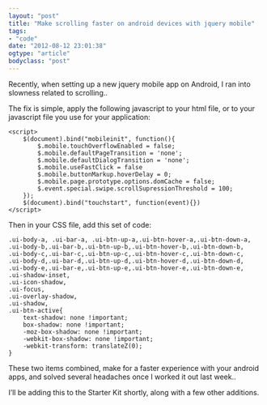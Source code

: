 ```yaml
---
layout: "post"
title: "Make scrolling faster on android devices with jquery mobile"
tags: 
- "code"
date: "2012-08-12 23:01:38"
ogtype: "article"
bodyclass: "post"
---
```


Recently, when setting up a new jquery mobile app on Android, I ran into slowness related to scrolling..

The fix is simple, apply the following javascript to your html file, or to your javascript file you use for your application:


    <script>
        $(document).bind("mobileinit", function(){
            $.mobile.touchOverflowEnabled = false;
            $.mobile.defaultPageTransition = 'none';
            $.mobile.defaultDialogTransition = 'none';
            $.mobile.useFastClick = false
            $.mobile.buttonMarkup.hoverDelay = 0;  
            $.mobile.page.prototype.options.domCache = false;                   
            $.event.special.swipe.scrollSupressionThreshold = 100;
        });
        $(document).bind("touchstart", function(event){})
    </script>
    


Then in your CSS file, add this set of code:


    .ui-body-a, .ui-bar-a, .ui-btn-up-a,.ui-btn-hover-a,.ui-btn-down-a,
    .ui-body-b,.ui-bar-b,.ui-btn-up-b,.ui-btn-hover-b,.ui-btn-down-b,
    .ui-body-c,.ui-bar-c,.ui-btn-up-c,.ui-btn-hover-c,.ui-btn-down-c,
    .ui-body-d,.ui-bar-d,.ui-btn-up-d,.ui-btn-hover-d,.ui-btn-down-d,
    .ui-body-e,.ui-bar-e,.ui-btn-up-e,.ui-btn-hover-e,.ui-btn-down-e,
    .ui-shadow-inset,
    .ui-icon-shadow,
    .ui-focus,
    .ui-overlay-shadow,
    .ui-shadow,
    .ui-btn-active{
        text-shadow: none !important;
        box-shadow: none !important;
        -moz-box-shadow: none !important;
        -webkit-box-shadow: none !important;
        -webkit-transform: translateZ(0);
    }
    


These two items combined, make for a faster experience with your android apps, and solved several headaches once I worked it out last week..

I’ll be adding this to the Starter Kit shortly, along with a few other additions.